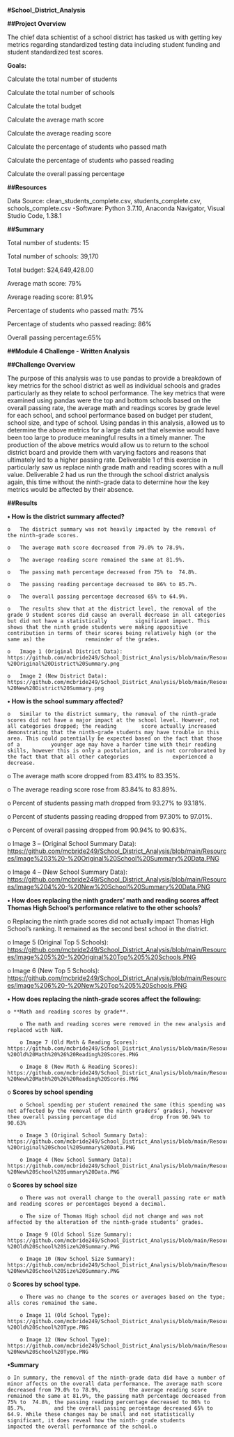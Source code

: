 **#School_District_Analysis**

**##Project Overview**

The chief data schientist of a school district has tasked us with getting key metrics regarding standardized testing data including student funding and student standardized test scores.

**Goals:**

Calculate the total number of students

Calculate the total number of schools

Calculate the total budget

Calculate the average math score

Calculate the average reading score

Calculate the percentage of students who passed math

Calculate the percentage of students who passed reading

Calculate the overall passing percentage

**##Resources**

Data Source: clean_students_complete.csv, students_complete.csv, schools_complete.csv -Software: Python 3.7.10, Anaconda Navigator, Visual Studio Code, 1.38.1

**##Summary**

Total number of students: 15

Total number of schools: 39,170

Total budget: $24,649,428.00

Average math score: 79%

Average reading score: 81.9%

Percentage of students who passed math: 75%

Percentage of students who passed reading: 86%

Overall passing percentage:65%



**##Module 4 Challenge - Written Analysis**

**##Challenge Overview**

The purpose of this analysis was to use pandas to provide a breakdown of key metrics for the school district as well as individual schools and grades particularly as they relate to school performance. The key metrics that were examined using pandas were the top and bottom schools based on the overall passing rate, the average math and readings scores by grade level for each school,  and school performance based on budget per student, school size, and type of school. Using pandas in this analysis, allowed us to determine the above metrics for a large data set that elsewise would have been too large to produce meaningful results in a timely manner. The production of the above metrics would allow us to return to the school district board and provide them with varying factors and reasons that ultimately led to a higher passing rate. Deliverable 1 of this exercise in particularly saw us replace ninth grade math and reading scores with a null value. Deliverable 2 had us run the through the  school district analysis again, this time without the ninth-grade data to determine how the key metrics would be affected by their absence. 

**##Results**

**•	How is the district summary affected?**

    o	The district summary was not heavily impacted by the removal of the ninth-grade scores. 
    
    o	The average math score decreased from 79.0% to 78.9%.
    
    o	The average reading score remained the same at 81.9%.
    
    o	The passing math percentage decreased from 75% to  74.8%.
    
    o	The passing reading percentage decreased to 86% to 85.7%.
    
    o	The overall passing percentage decreased 65% to 64.9%.
    
    o	The results show that at the district level, the removal of the grade 9 student scores did cause an overall decrease in all categories but did not have a statistically         significant impact. This shows that the ninth grade students were making appositive contribution in terms of their scores being relatively high (or the same as) the             remainder of the grades.  
    
    o	Image 1 (Original District Data): https://github.com/mcbride249/School_District_Analysis/blob/main/Resources/Image%201%20-%20Original%20District%20Summary.png
    
    o	Image 2 (New District Data): https://github.com/mcbride249/School_District_Analysis/blob/main/Resources/Image%202%20-%20New%20District%20Summary.png

**•	How is the school summary affected?**

    o	Similar to the district summary, the removal of the ninth-grade scores did not have a major impact at the school level. However, not all categories dropped; the reading        score actually increased demonstrating that the ninth-grade students may have trouble in this area. This could potentially be expected based on the fact that those of a          younger age may have a harder time with their reading skills, however this is only a postulation, and is not corroborated by the fact that that all other categories              experienced a decrease. 
    
  o	The average math score dropped from 83.41% to 83.35%.

  o	The average reading score rose from 83.84% to 83.89%.

  o	Percent of students passing math dropped from 93.27% to 93.18%. 

  o	Percent of students passing reading dropped from 97.30% to 97.01%.

  o	Percent of overall passing dropped from 90.94% to 90.63%.

  o	Image 3 – (Original School Summary Data): https://github.com/mcbride249/School_District_Analysis/blob/main/Resources/Image%203%20-%20Original%20School%20Summary%20Data.PNG

  o	Image 4 – (New School Summary Data): https://github.com/mcbride249/School_District_Analysis/blob/main/Resources/Image%204%20-%20New%20School%20Summary%20Data.PNG

**•	How does replacing the ninth graders’ math and reading scores affect Thomas High School’s performance relative to the other schools?**

  o	Replacing the ninth grade scores did not actually impact Thomas High School’s ranking. It remained as the second best school in the district.
  
  o	Image 5 (Original Top 5 Schools): https://github.com/mcbride249/School_District_Analysis/blob/main/Resources/Image%205%20-%20Original%20Top%205%20Schools.PNG
  
  o	Image 6 (New Top 5 Schools): https://github.com/mcbride249/School_District_Analysis/blob/main/Resources/Image%206%20-%20New%20Top%205%20Schools.PNG

**•	How does replacing the ninth-grade scores affect the following:**

    o **Math and reading scores by grade**.
  
        o The math and reading scores were removed in the new analysis and replaced with NaN.
  
        o Image 7 (Old Math & Reading Scores): https://github.com/mcbride249/School_District_Analysis/blob/main/Resources/Image%207%20-%20Old%20Math%20%26%20Reading%20Scores.PNG
  
        o Image 8 (New Math & Reading Scores): https://github.com/mcbride249/School_District_Analysis/blob/main/Resources/Image%208%20-%20New%20Math%20%26%20Reading%20Scores.PNG

  o **Scores by school spending**
        
        o School spending per student remained the same (this spending was not affected by the removal of the ninth graders’ grades), however thee overall passing percentage did           drop from 90.94% to 90.63%
        
        o Image 3 (Original School Summary Data): https://github.com/mcbride249/School_District_Analysis/blob/main/Resources/Image%203%20-%20Original%20School%20Summary%20Data.PNG  

        o Image 4 (New School Summary Data): https://github.com/mcbride249/School_District_Analysis/blob/main/Resources/Image%204%20-%20New%20School%20Summary%20Data.PNG

  o **Scores by school size**

        o There was not overall change to the overall passing rate or math and reading scores or percentages beyond a decimal.
       
        o The size of Thomas High school did not change and was not affected by the alteration of the ninth-grade students’ grades. 
        
        o Image 9 (Old School Size Summary): https://github.com/mcbride249/School_District_Analysis/blob/main/Resources/Image%209%20-%20Old%20School%20Size%20Summary.PNG
        
        o Image 10 (New School Size Summary): https://github.com/mcbride249/School_District_Analysis/blob/main/Resources/Image%2010%20-%20New%20School%20Size%20Summary.PNG

  o **Scores by school type.**

        o There was no change to the scores or averages based on the type; alls cores remained the same.

        o Image 11 (Old School Type): https://github.com/mcbride249/School_District_Analysis/blob/main/Resources/Image%2011%20-%20Old%20School%20Type.PNG

        o Image 12 (New School Type): https://github.com/mcbride249/School_District_Analysis/blob/main/Resources/Image%2012%20-%20New%20School%20Type.PNG
        
**•Summary**

    o In summary, the removal of the ninth-grade data did have a number of minor affects on the overall data performance. The average math score decreased from 79.0% to 78.9%,         the average reading score remained the same at 81.9%, the passing math percentage decreased from 75% to  74.8%, the passing reading percentage decreased to 86% to 85.7%,         and the overall passing percentage decreased 65% to 64.9. While these changes may be small and not statistically significant, it does reveal how the ninth- grade students       impacted the overall performance of the school.o
